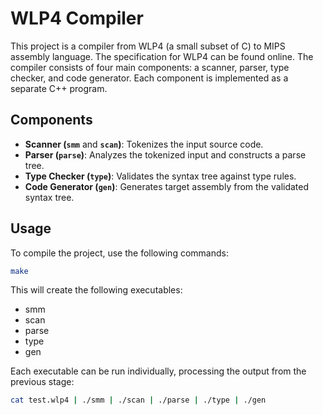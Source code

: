 # WLP4 Compiler

This project is a compiler from WLP4 (a small subset of C) to MIPS assembly language. The specification for WLP4 can be found online. The compiler consists of four main components: a scanner, parser, type checker, and code generator. Each component is implemented as a separate C++ program.

## Components

- **Scanner (`smm`** and **`scan`)**: Tokenizes the input source code.
- **Parser (`parse`)**: Analyzes the tokenized input and constructs a parse tree.
- **Type Checker (`type`)**: Validates the syntax tree against type rules.
- **Code Generator (`gen`)**: Generates target assembly from the validated syntax tree.

## Usage

To compile the project, use the following commands:

```bash
make
```
This will create the following executables:

- smm
- scan
- parse
- type
- gen

Each executable can be run individually, processing the output from the previous stage:
```bash
cat test.wlp4 | ./smm | ./scan | ./parse | ./type | ./gen
```

